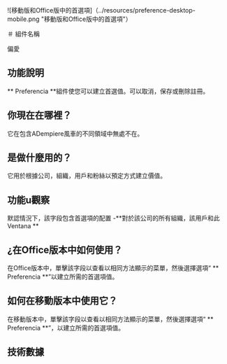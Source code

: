 ![移動版和Office版中的首選項]（../resources/preference-desktop-mobile.png "移動版和Office版中的首選項"）

＃ 組件名稱

偏愛

## 功能說明

** Preferencia **組件使您可以建立首選值。可以取消，保存或刪除註冊。

## 你現在在哪裡？

它在包含ADempiere風車的不同領域中無處不在。

## 是做什麼用的？

它用於根據公司，組織，用戶和粉絲以預定方式建立價值。

## 功能u觀察

默認情況下，該字段包含首選項的配置
  -**對於該公司的所有組織，該用戶和此Ventana **


## ¿在Office版本中如何使用？

在Office版本中，單擊該字段以查看以相同方法顯示的菜單，然後選擇選項“ ** Preferencia **”以建立所需的首選項值。

## 如何在移動版本中使用它？

在移動版本中，單擊該字段以查看以相同方法顯示的菜單，然後選擇選項“ ** Preferencia **”，以建立所需的首選項值。

## 技術數據
